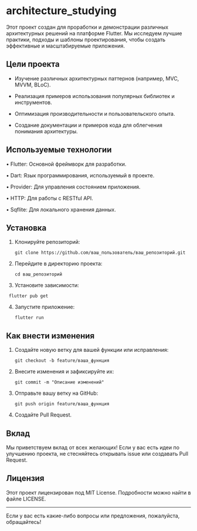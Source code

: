 # architecture_studying


Этот проект создан для проработки и демонстрации различных архитектурных решений на платформе Flutter. Мы исследуем лучшие практики, подходы и шаблоны проектирования, чтобы создать эффективные и масштабируемые приложения.

## Цели проекта

- Изучение различных архитектурных паттернов (например, MVC, MVVM, BLoC).

- Реализация примеров использования популярных библиотек и инструментов.

- Оптимизация производительности и пользовательского опыта.

- Создание документации и примеров кода для облегчения понимания архитектуры.

## Используемые технологии

• Flutter: Основной фреймворк для разработки.

• Dart: Язык программирования, используемый в проекте.

• Provider: Для управления состоянием приложения.

• HTTP: Для работы с RESTful API.

• Sqflite: Для локального хранения данных.

## Установка

1. Клонируйте репозиторий:

   
   `git clone https://github.com/ваш_пользователь/ваш_репозиторий.git `
   

2. Перейдите в директорию проекта:

   
   `cd ваш_репозиторий`
   

3. Установите зависимости:

   
  ` flutter pub get`
   

4. Запустите приложение:

   
   `flutter run`
   

 ## Как внести изменения

1. Создайте новую ветку для вашей функции или исправления:

   
   `git checkout -b feature/ваша_функция`
   

2. Внесите изменения и зафиксируйте их:

   
   `git commit -m "Описание изменений"`
   

3. Отправьте вашу ветку на GitHub:

   
   `git push origin feature/ваша_функция`
   

4. Создайте Pull Request.

## Вклад

Мы приветствуем вклад от всех желающих! Если у вас есть идеи по улучшению проекта, не стесняйтесь открывать issue или создавать Pull Request.

## Лицензия

Этот проект лицензирован под MIT License. Подробности можно найти в файле LICENSE.

---

Если у вас есть какие-либо вопросы или предложения, пожалуйста, обращайтесь!